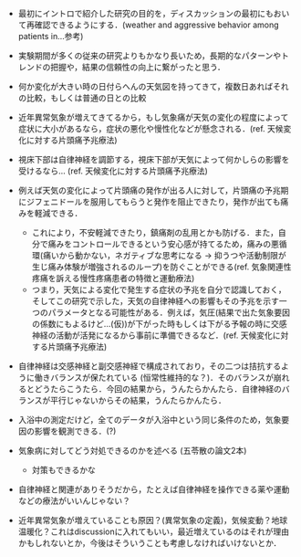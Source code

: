 - 最初にイントロで紹介した研究の目的を，ディスカッションの最初にもおいて再確認できるようにする．(weather and aggressive behavior among patients in…参考)

- 実験期間が多くの従来の研究よりもかなり長いため，長期的なパターンやトレンドの把握や，結果の信頼性の向上に繋がったと思う．

- 何か変化が大きい時の日付らへんの天気図を持ってきて，複数日あればそれの比較，もしくは普通の日との比較

- 近年異常気象が増えてきてるから，もし気象痛が天気の変化の程度によって症状に大小があるなら，症状の悪化や慢性化などが懸念される．(ref. 天候変化に対する片頭痛予兆療法)

- 視床下部は自律神経を調節する，視床下部が天気によって何かしらの影響を受けるなら… (ref. 天候変化に対する片頭痛予兆療法)

- 例えば天気の変化によって片頭痛の発作が出る人に対して，片頭痛の予兆期にジフェニドールを服用してもらうと発作を阻止できたり，発作が出ても痛みを軽減できる．
    - これにより，不安軽減できたり，鎮痛剤の乱用とかも防げる．また，自分で痛みをコントロールできるという安心感が持てるため，痛みの悪循環(痛いから動かない，ネガティブな思考になる → 抑うつや活動制限が生じ痛み体験が増強されるのループ)を防ぐことができる(ref. 気象関連性疼痛を訴える慢性疼痛患者の特徴と運動療法)
    - つまり，天気による変化で発生する症状の予兆を自分で認識しておく，そしてこの研究で示した，天気の自律神経への影響もその予兆を示す一つのパラメータとなる可能性がある．例えば，気圧(結果で出た気象要因の係数にもよるけど…(仮))が下がった時もしくは下がる予報の時に交感神経の活動が活発になるから事前に準備できるなど．(ref. 天候変化に対する片頭痛予兆療法)

- 自律神経は交感神経と副交感神経で構成されており，その二つは拮抗するように働きバランスが保たれている (恒常性維持的な？)．そのバランスが崩れるとどうたらこうたら．今回の結果から，うんたらかんたら．自律神経のバランスが平行じゃないからその結果，うんたらかんたら．

- 入浴中の測定だけど，全てのデータが入浴中という同じ条件のため，気象要因の影響を観測できる．(?)

- 気象病に対してどう対処できるのかを述べる (五苓散の論文2本)
    - 対策もできるかな

- 自律神経と関連がありそうだから，たとえば自律神経を操作できる薬や運動などの療法がいいんじゃない？

- 近年異常気象が増えていることも原因？(異常気象の定義)，気候変動？地球温暖化？これはdiscussionに入れてもいい，最近増えているのはそれが理由かもしれないとか，今後はそういうことも考慮しなければいけないとか．
